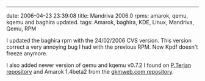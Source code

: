 ---
date: 2006-04-23 23:39:08
title: Mandriva 2006.0 rpms: amarok, qemu, kqemu and baghira updated.
tags: Amarok, baghira, KDE, Linux, Mandriva, Qemu, RPM

I updated the baghira rpm with the 24/02/2006 CVS version. This version correct a very annoying bug I had with the previous RPM. Now Kpdf doesn't freeze anymore.

I also added newer version of qemu and kqemu v0.7.2 I found on [P.Terjan repository](http://fasmz.org/~pterjan/rpm/) and Amarok 1.4beta2 from the [gkmweb.com repository](http://www.gkmweb.com/amarok/2006.0/1.4-beta/).
